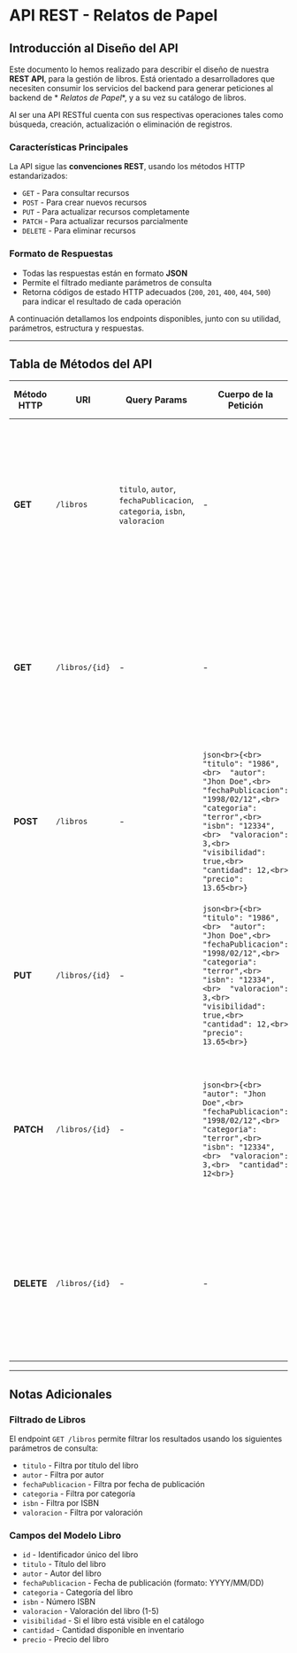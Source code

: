 # API REST - Relatos de Papel

## Introducción al Diseño del API

Este documento lo hemos realizado para describir el diseño de nuestra **REST API**, para la gestión de libros. Está
orientado a desarrolladores que necesiten consumir los servicios del backend para generar peticiones al backend de *
*Relatos de Papel**, y a su vez su catálogo de libros.

Al ser una API RESTful cuenta con sus respectivas operaciones tales como búsqueda, creación, actualización o eliminación
de registros.

### Características Principales

La API sigue las **convenciones REST**, usando los métodos HTTP estandarizados:

- `GET` - Para consultar recursos
- `POST` - Para crear nuevos recursos
- `PUT` - Para actualizar recursos completamente
- `PATCH` - Para actualizar recursos parcialmente
- `DELETE` - Para eliminar recursos

### Formato de Respuestas

- Todas las respuestas están en formato **JSON**
- Permite el filtrado mediante parámetros de consulta
- Retorna códigos de estado HTTP adecuados (`200`, `201`, `400`, `404`, `500`) para indicar el resultado de cada
  operación

A continuación detallamos los endpoints disponibles, junto con su utilidad, parámetros, estructura y respuestas.

---

## Tabla de Métodos del API

| Método HTTP | URI            | Query Params                                                             | Cuerpo de la Petición                                                                                                                                                                                                                                    | Cuerpo de la Respuesta                                                                                                                                                                                                                                                                                                  | Códigos de Respuesta                                                            |
|-------------|----------------|--------------------------------------------------------------------------|----------------------------------------------------------------------------------------------------------------------------------------------------------------------------------------------------------------------------------------------------------|-------------------------------------------------------------------------------------------------------------------------------------------------------------------------------------------------------------------------------------------------------------------------------------------------------------------------|---------------------------------------------------------------------------------|
| **GET**     | `/libros`      | `titulo`, `autor`, `fechaPublicacion`, `categoria`, `isbn`, `valoracion` | -                                                                                                                                                                                                                                                        | ```json<br>{"libros": [<br>  {<br>    "id": 1234,<br>    "titulo": "1986",<br>    "autor": "Jhon Doe",<br>    "fechaPublicacion": "1998/02/12",<br>    "categoria": "terror",<br>    "isbn": "12334",<br>    "valoracion": 3,<br>    "visibilidad": true,<br>    "cantidad": 12,<br>    "precio": 13.65<br>  }<br>]}``` | `200 OK`<br>`400 Bad Request`<br>`500 Internal Server Error`                    |
| **GET**     | `/libros/{id}` | -                                                                        | -                                                                                                                                                                                                                                                        | ```json<br>{<br>  "id": 1234,<br>  "titulo": "1986",<br>  "autor": "Jhon Doe",<br>  "fechaPublicacion": "1998/02/12",<br>  "categoria": "terror",<br>  "isbn": "12334",<br>  "valoracion": 3,<br>  "visibilidad": true,<br>  "cantidad": 12,<br>  "precio": 13.65<br>}```                                               | `200 OK`<br>`400 Bad Request`<br>`404 Not Found`<br>`500 Internal Server Error` |
| **POST**    | `/libros`      | -                                                                        | ```json<br>{<br>  "titulo": "1986",<br>  "autor": "Jhon Doe",<br>  "fechaPublicacion": "1998/02/12",<br>  "categoria": "terror",<br>  "isbn": "12334",<br>  "valoracion": 3,<br>  "visibilidad": true,<br>  "cantidad": 12,<br>  "precio": 13.65<br>}``` | ```json<br>{<br>  "id": 1234,<br>  "titulo": "1986",<br>  "autor": "Jhon Doe",<br>  "fechaPublicacion": "1998/02/12",<br>  "categoria": "terror",<br>  "isbn": "12334",<br>  "valoracion": 3,<br>  "visibilidad": true,<br>  "cantidad": 12,<br>  "precio": 13.65<br>}```                                               | `201 Created`<br>`400 Bad Request`<br>`500 Internal Server Error`               |
| **PUT**     | `/libros/{id}` | -                                                                        | ```json<br>{<br>  "titulo": "1986",<br>  "autor": "Jhon Doe",<br>  "fechaPublicacion": "1998/02/12",<br>  "categoria": "terror",<br>  "isbn": "12334",<br>  "valoracion": 3,<br>  "visibilidad": true,<br>  "cantidad": 12,<br>  "precio": 13.65<br>}``` | ```json<br>{<br>  "id": 1234,<br>  "titulo": "1986",<br>  "autor": "Jhon Doe",<br>  "fechaPublicacion": "1998/02/12",<br>  "categoria": "terror",<br>  "isbn": "12334",<br>  "valoracion": 3,<br>  "visibilidad": true,<br>  "cantidad": 12,<br>  "precio": 13.65<br>}```                                               | `200 OK`<br>`400 Bad Request`<br>`404 Not Found`<br>`500 Internal Server Error` |
| **PATCH**   | `/libros/{id}` | -                                                                        | ```json<br>{<br>  "autor": "Jhon Doe",<br>  "fechaPublicacion": "1998/02/12",<br>  "categoria": "terror",<br>  "isbn": "12334",<br>  "valoracion": 3,<br>  "cantidad": 12<br>}```                                                                        | ```json<br>{<br>  "id": 1234,<br>  "titulo": "1986",<br>  "autor": "Jhon Doe",<br>  "fechaPublicacion": "1998/02/12",<br>  "categoria": "terror",<br>  "isbn": "12334",<br>  "valoracion": 3,<br>  "visibilidad": true,<br>  "cantidad": 12,<br>  "precio": 13.65<br>}```                                               | `200 OK`<br>`400 Bad Request`<br>`404 Not Found`<br>`500 Internal Server Error` |
| **DELETE**  | `/libros/{id}` | -                                                                        | -                                                                                                                                                                                                                                                        | ```json<br>{<br>  "id": 1234,<br>  "titulo": "1986",<br>  "autor": "Jhon Doe",<br>  "fechaPublicacion": "1998/02/12",<br>  "categoria": "terror",<br>  "isbn": "12334",<br>  "valoracion": 3,<br>  "visibilidad": true,<br>  "cantidad": 12,<br>  "precio": 13.65<br>}```                                               | `200 OK`<br>`400 Bad Request`<br>`404 Not Found`<br>`500 Internal Server Error` |

---

## Notas Adicionales

### Filtrado de Libros

El endpoint `GET /libros` permite filtrar los resultados usando los siguientes parámetros de consulta:

- `titulo` - Filtra por título del libro
- `autor` - Filtra por autor
- `fechaPublicacion` - Filtra por fecha de publicación
- `categoria` - Filtra por categoría
- `isbn` - Filtra por ISBN
- `valoracion` - Filtra por valoración

### Campos del Modelo Libro

- `id` - Identificador único del libro
- `titulo` - Título del libro
- `autor` - Autor del libro
- `fechaPublicacion` - Fecha de publicación (formato: YYYY/MM/DD)
- `categoria` - Categoría del libro
- `isbn` - Número ISBN
- `valoracion` - Valoración del libro (1-5)
- `visibilidad` - Si el libro está visible en el catálogo
- `cantidad` - Cantidad disponible en inventario
- `precio` - Precio del libro